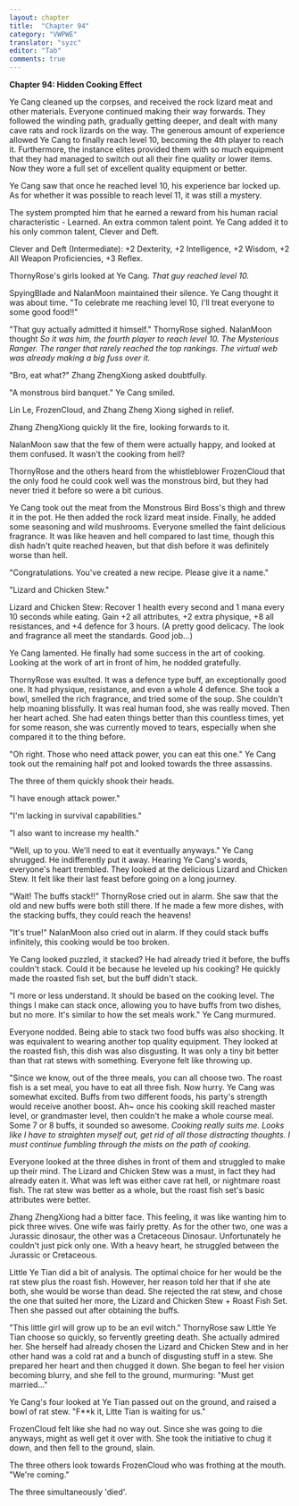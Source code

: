 ```yaml
---
layout: chapter
title:  "Chapter 94"
category: "VWPWE"
translator: "syzc"
editor: "Tab"
comments: true
---
```


**Chapter 94: Hidden Cooking Effect** 
 
Ye Cang cleaned up the corpses, and received the rock lizard meat and other materials. Everyone continued making their way forwards. They followed the winding path, gradually getting deeper, and dealt with many cave rats and rock lizards on the way. The generous amount of experience allowed Ye Cang to finally reach level 10, becoming the 4th player to reach it. Furthermore, the instance elites provided them with so much equipment that they had managed to switch out all their fine quality or lower items. Now they wore a full set of excellent quality equipment or better.
 
Ye Cang saw that once he reached level 10, his experience bar locked up. As for whether it was possible to reach level 11, it was still a mystery.
 
The system prompted him that he earned a reward from his human racial characteristic - Learned. An extra common talent point. Ye Cang added it to his only common talent, Clever and Deft.
 
Clever and Deft (Intermediate): +2 Dexterity, +2 Intelligence, +2 Wisdom, +2 All Weapon Proficiencies, +3 Reflex.
 
ThornyRose's girls looked at Ye Cang. *That guy reached level 10.*
 
SpyingBlade and NalanMoon maintained their silence. Ye Cang thought it was about time. "To celebrate me reaching level 10, I'll treat everyone to some good food!!"
 
"That guy actually admitted it himself." ThornyRose sighed. NalanMoon thought *So it was him, the fourth player to reach level 10. The Mysterious Ranger. The ranger that rarely reached the top rankings. The virtual web was already making a big fuss over it.*
 
"Bro, eat what?" Zhang ZhengXiong asked doubtfully.
 
"A monstrous bird banquet." Ye Cang smiled.
 
Lin Le, FrozenCloud, and Zhang Zheng Xiong sighed in relief.
 
Zhang ZhengXiong quickly lit the fire, looking forwards to it.
 
NalanMoon saw that the few of them were actually happy, and looked at them confused. It wasn't the cooking from hell?
 
ThornyRose and the others heard from the whistleblower FrozenCloud that the only food he could cook well was the monstrous bird, but they had never tried it before so were a bit curious.
 
Ye Cang took out the meat from the Monstrous Bird Boss's thigh and threw it in the pot. He then added the rock lizard meat inside. Finally, he added some seasoning and wild mushrooms. Everyone smelled the faint delicious fragrance. It was like heaven and hell compared to last time, though this dish hadn't quite reached heaven, but that dish before it was definitely worse than hell.
 
"Congratulations. You've created a new recipe. Please give it a name."
 
"Lizard and Chicken Stew."
 
Lizard and Chicken Stew: Recover 1 health every second and 1 mana every 10 seconds while eating. Gain +2 all attributes, +2 extra physique, +8 all resistances, and +4 defence for 3 hours. (A pretty good delicacy. The look and fragrance all meet the standards. Good job...)
 
Ye Cang lamented. He finally had some success in the art of cooking. Looking at the work of art in front of him, he nodded gratefully.
 
ThornyRose was exulted. It was a defence type buff, an exceptionally good one. It had physique, resistance, and even a whole 4 defence. She took a bowl, smelled the rich fragrance, and tried some of the soup. She couldn't help moaning blissfully. It was real human food, she was really moved. Then her heart ached. She had eaten things better than this countless times, yet for some reason, she was currently moved to tears, especially when she compared it to the thing before.  
 
"Oh right. Those who need attack power, you can eat this one." Ye Cang took out the remaining half pot and looked towards the three assassins.
 
The three of them quickly shook their heads.
 
"I have enough attack power."
 
"I'm lacking in survival capabilities."
 
"I also want to increase my health."
 
"Well, up to you. We'll need to eat it eventually anyways." Ye Cang shrugged. He indifferently put it away. Hearing Ye Cang's words, everyone's heart trembled. They looked at the delicious Lizard and Chicken Stew. It felt like their last feast before going on a long journey.
 
"Wait! The buffs stack!!" ThornyRose cried out in alarm. She saw that the old and new buffs were both still there. If he made a few more dishes, with the stacking buffs, they could reach the heavens!
 
"It's true!" NalanMoon also cried out in alarm. If they could stack buffs infinitely, this cooking would be too broken.
 
Ye Cang looked puzzled, it stacked? He had already tried it before, the buffs couldn't stack. Could it be because he leveled up his cooking? He quickly made the roasted fish set, but the buff didn't stack.
 
"I more or less understand. It should be based on the cooking level. The things I make can stack once, allowing you to have buffs from two dishes, but no more. It's similar to how the set meals work." Ye Cang murmured.
 
Everyone nodded. Being able to stack two food buffs was also shocking. It was equivalent to wearing another top quality equipment. They looked at the roasted fish, this dish was also disgusting. It was only a tiny bit better than that rat stews with something. Everyone felt like throwing up.
 
"Since we know, out of the three meals, you can all choose two. The roast fish is a set meal, you have to eat all three fish. Now hurry. Ye Cang was somewhat excited. Buffs from two different foods, his party's strength would receive another boost. Ah~ once his cooking skill reached master level, or grandmaster level, then couldn't he make a whole course meal. Some 7 or 8 buffs, it sounded so awesome. *Cooking really suits me. Looks like I have to straighten myself out, get rid of all those distracting thoughts. I must continue fumbling through the mists on the path of cooking.*
 
Everyone looked at the three dishes in front of them and struggled to make up their mind. The Lizard and Chicken Stew was a must, in fact they had already eaten it. What was left was either cave rat hell, or nightmare roast fish. The rat stew was better as a whole, but the roast fish set's basic attributes were better.
 
Zhang ZhengXiong had a bitter face. This feeling, it was like wanting him to pick three wives. One wife was fairly pretty. As for the other two, one was a Jurassic dinosaur, the other was a Cretaceous Dinosaur. Unfortunately he couldn't just pick only one. With a heavy heart, he struggled between the Jurassic or Cretaceous.
 
Little Ye Tian did a bit of analysis. The optimal choice for her would be the rat stew plus the roast fish. However, her reason told her that if she ate both, she would be worse than dead. She rejected the rat stew, and chose the one that suited her more, the Lizard and Chicken Stew + Roast Fish Set. Then she passed out after obtaining the buffs.
 
"This little girl will grow up to be an evil witch." ThornyRose saw Little Ye Tian choose so quickly, so fervently greeting death. She actually admired her. She herself had already chosen the Lizard and Chicken Stew and in her other hand was a cold rat and a bunch of disgusting stuff in a stew. She prepared her heart and then chugged it down. She began to feel her vision becoming blurry, and she fell to the ground, murmuring: "Must get married..."
 
Ye Cang's four looked at Ye Tian passed out on the ground, and raised a bowl of rat stew. "F\*\*k it, Litte Tian is waiting for us."
 
FrozenCloud felt like she had no way out. Since she was going to die anyways, might as well get it over with. She took the initiative to chug it down, and then fell to the ground, slain. 
 
The three others look towards FrozenCloud who was frothing at the mouth. "We're coming."
 
The three simultaneously 'died'.
